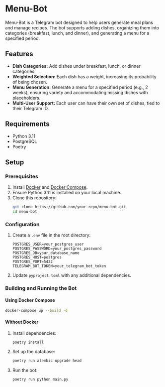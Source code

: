 # Menu-Bot

Menu-Bot is a Telegram bot designed to help users generate meal plans and manage recipes. The bot supports adding dishes, organizing them into categories (breakfast, lunch, and dinner), and generating a menu for a specified period.

## Features

- **Dish Categories:** Add dishes under breakfast, lunch, or dinner categories.
- **Weighted Selection:** Each dish has a weight, increasing its probability of being chosen.
- **Menu Generation:** Generate a menu for a specified period (e.g., 2 weeks), ensuring variety and accommodating missing dishes with placeholders.
- **Multi-User Support:** Each user can have their own set of dishes, tied to their Telegram ID.

## Requirements

- Python 3.11
- PostgreSQL
- Poetry

## Setup

### Prerequisites

1. Install [Docker](https://docs.docker.com/get-docker/) and [Docker Compose](https://docs.docker.com/compose/install/).
2. Ensure Python 3.11 is installed on your local machine.
3. Clone this repository:
   ```bash
   git clone https://github.com/your-repo/menu-bot.git
   cd menu-bot
   ```

### Configuration

1. Create a `.env` file in the root directory:
   ```env
   POSTGRES_USER=your_postgres_user
   POSTGRES_PASSWORD=your_postgres_password
   POSTGRES_DB=your_database_name
   POSTGRES_HOST=postgres
   POSTGRES_PORT=5432
   TELEGRAM_BOT_TOKEN=your_telegram_bot_token
   ```

2. Update `pyproject.toml` with any additional dependencies.

### Building and Running the Bot

#### Using Docker Compose

   ```bash
   docker-compose up --build -d
   ```

#### Without Docker

1. Install dependencies:
   ```bash
   poetry install
   ```

2. Set up the database:
   ```bash
   poetry run alembic upgrade head
   ```

3. Run the bot:
   ```bash
   poetry run python main.py
   ```